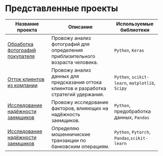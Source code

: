 # Представленные проекты
| Название проекта | Описание | Используемые библиотеки |
|------------------|----------|-------------------------|
| [Обработка фотографий покупателя](https://github.com/MRP4TIK/projects/tree/main/%D0%9E%D0%B1%D1%80%D0%B0%D0%B1%D0%BE%D1%82%D0%BA%D0%B0_%D1%84%D0%BE%D1%82%D0%BE%D0%B3%D1%80%D0%B0%D1%84%D0%B8%D0%B9_%D0%BF%D0%BE%D0%BA%D1%83%D0%BF%D0%B0%D1%82%D0%B5%D0%BB%D1%8F) | Провожу анализ фотографий для определения приблизительного возраста человека. | `Python`, `Keras` |
| [Отток клиентов из компании](https://github.com/MRP4TIK/projects/tree/main/%D0%9E%D1%82%D1%82%D0%BE%D0%BA_%D0%BA%D0%BB%D0%B8%D0%B5%D0%BD%D1%82%D0%BE%D0%B2) |Провожу анализ данных для предсказания оттока клиентов и разработка стратегий удержания. | `Python`, `scikit-learn`, `matplotlib`, `Scipy` |
| [Исследование надёжности заемщиков](https://github.com/MRP4TIK/projects/tree/main/%D0%BD%D0%B0%D0%B4%D0%B5%D0%B6%D0%BD%D0%BE%D1%81%D1%82%D1%8C-%D0%B7%D0%B0%D0%B5%D0%BC%D1%89%D0%B8%D0%BA%D0%BE%D0%B2) | Провожу исследование факторов, влияющих на надёжность заемщиков. | `Python`, предобработка данных, `Pandas` |
| [Исследование надёжности заемщиков]() | Определяю мошенничиские транзакции по банковским операциям. | `Python`, `Pytorch`, `Pandas`,`scikit-learn` |
